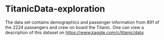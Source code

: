 # TitanicData-exploration
The data set contains demographics and passenger information from 891 of the 2224 passengers and crew on board the Titanic. One can view a description of this dataset on https://www.kaggle.com/c/titanic/data
